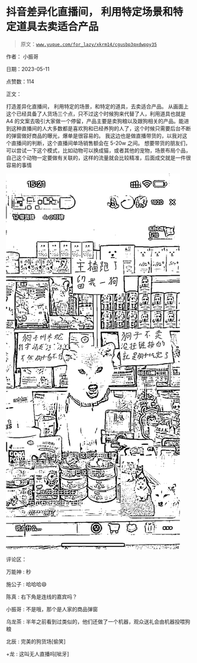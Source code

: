 # 抖音差异化直播间， 利用特定场景和特定道具去卖适合产品

> 原文：[`www.yuque.com/for_lazy/xkrm14/cgusbp3qxdwppy35`](https://www.yuque.com/for_lazy/xkrm14/cgusbp3qxdwppy35)

作者： 小振哥

日期：2023-05-11

点赞数：114

正文：

打造差异化直播间， 利用特定的场景，和特定的道具，去卖适合产品。 从画面上这个已经具备了人货场三个点，只不过这个时候狗来代替了人，利用道具也就是 A4 的文案去吸引大家做一个停留，产品主要是卖狗粮以及跟狗相关的产品。能进到这种直播间的人大多数都是喜欢狗和已经养狗的人了，这个时候只需要后台不断的弹窗做好商品的曝光，爆单是很容易的。 我这边也是做直播带货的，以我对这个直播间的判断，这个直播间单场销售额会在 5-20w 之间。 想要带货的朋友们，可以尝试一下这个模式，比如动物可以换成猫，或者其他的宠物，场景布局个品，自己这个动物一定要做有关联的，这样的流量就会比较精准，后面成交就是一件很容易的事情

![](img/1dcb5f57ae35f0f3f5fcafb94b9703fb.png)

评论区：

万能神 : 秒

施公子 : 哈哈哈😄

陈真 : 右下角是连线的嘉宾吗？

小振哥 : 不是哦，那个是人家的商品弹窗

乌龙茶 : 半年之前看到过类似的，他们还做了一个机器，观众送礼会由机器投喂狗粮

北辰 : 完美的狗货场[偷笑]

+龙 : 这叫无人直播吗[呲牙]

